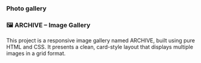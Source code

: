 ### Photo gallery
### 🖼️ ARCHIVE – Image Gallery
This project is a responsive image gallery named ARCHIVE, built using pure HTML and CSS. It presents a clean, card-style layout that displays multiple images in a grid format.

